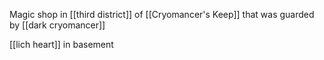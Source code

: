 Magic shop in [[third district]] of [[Cryomancer's Keep]] that was guarded by [[dark cryomancer]]

[[lich heart]] in basement